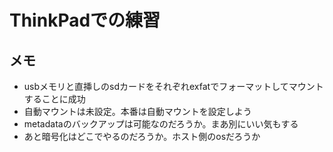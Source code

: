 # ThinkPadでの練習

## メモ
- usbメモリと直挿しのsdカードをそれぞれexfatでフォーマットしてマウントすることに成功
- 自動マウントは未設定。本番は自動マウントを設定しよう
- metadataのバックアップは可能なのだろうか。まあ別にいい気もする
- あと暗号化はどこでやるのだろうか。ホスト側のosだろうか
